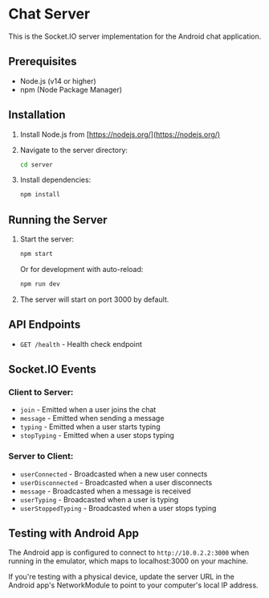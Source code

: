 # Chat Server

This is the Socket.IO server implementation for the Android chat application.

## Prerequisites

- Node.js (v14 or higher)
- npm (Node Package Manager)

## Installation

1. Install Node.js from [https://nodejs.org/](https://nodejs.org/)

2. Navigate to the server directory:
   ```bash
   cd server
   ```

3. Install dependencies:
   ```bash
   npm install
   ```

## Running the Server

1. Start the server:
   ```bash
   npm start
   ```

   Or for development with auto-reload:
   ```bash
   npm run dev
   ```

2. The server will start on port 3000 by default.

## API Endpoints

- `GET /health` - Health check endpoint

## Socket.IO Events

### Client to Server:
- `join` - Emitted when a user joins the chat
- `message` - Emitted when sending a message
- `typing` - Emitted when a user starts typing
- `stopTyping` - Emitted when a user stops typing

### Server to Client:
- `userConnected` - Broadcasted when a new user connects
- `userDisconnected` - Broadcasted when a user disconnects
- `message` - Broadcasted when a message is received
- `userTyping` - Broadcasted when a user is typing
- `userStoppedTyping` - Broadcasted when a user stops typing

## Testing with Android App

The Android app is configured to connect to `http://10.0.2.2:3000` when running in the emulator, which maps to localhost:3000 on your machine.

If you're testing with a physical device, update the server URL in the Android app's NetworkModule to point to your computer's local IP address.
